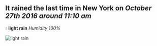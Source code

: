 ## It rained the last time in New York on *October 27th 2016 around 11:10 am*
💧  **light rain** *Humidity 100%*

![light rain](http://openweathermap.org/img/w/10d.png)
